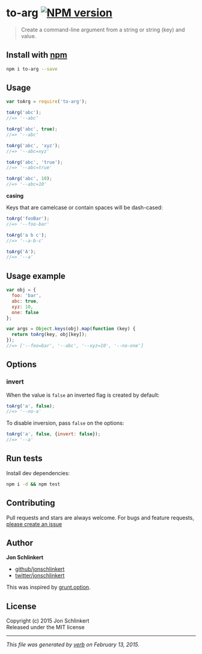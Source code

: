 # to-arg [![NPM version](https://badge.fury.io/js/to-arg.svg)](http://badge.fury.io/js/to-arg)

> Create a command-line argument from a string or string (key) and value.

## Install with [npm](npmjs.org)

```bash
npm i to-arg --save
```

## Usage

```js
var toArg = require('to-arg');

toArg('abc');
//=> '--abc'

toArg('abc', true);
//=> '--abc'

toArg('abc', 'xyz');
//=> '--abc=xyz'

toArg('abc', 'true');
//=> '--abc=true'

toArg('abc', 10);
//=> '--abc=10'
```

**casing**

Keys that are camelcase or contain spaces will be dash-cased:

```js
toArg('fooBar');
//=> '--foo-bar'

toArg('a b c');
//=> '--a-b-c'

toArg('A');
//=> '--a'
```

## Usage example

```js
var obj = {
  foo: 'bar',
  abc: true,
  xyz: 10,
  one: false
};

var args = Object.keys(obj).map(function (key) {
  return toArg(key, obj[key]);
});
//=> ['--foo=bar', '--abc', '--xyz=10', '--no-one']
```

## Options

### invert

When the value is `false` an inverted flag is created by default:

```js
toArg('a', false);
//=> '--no-a'
```

To disable inversion, pass `false` on the options:

```js
toArg('a', false, {invert: false});
//=> '--a'
```

## Run tests

Install dev dependencies:

```bash
npm i -d && npm test
```

## Contributing
Pull requests and stars are always welcome. For bugs and feature requests, [please create an issue](https://github.com/jonschlinkert/to-arg/issues)

## Author

**Jon Schlinkert**
 
+ [github/jonschlinkert](https://github.com/jonschlinkert)
+ [twitter/jonschlinkert](http://twitter.com/jonschlinkert) 

This was inspired by [grunt.option](https://github.com/gruntjs/grunt/blob/master/lib/grunt/option.js#L40).

## License
Copyright (c) 2015 Jon Schlinkert  
Released under the MIT license

***

_This file was generated by [verb](https://github.com/assemble/verb) on February 13, 2015._
